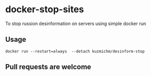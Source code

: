 # docker-stop-sites

To stop russion desinformation on servers using simple docker run 

## Usage
```
docker run --restart=always  --detach kuzmichm/desinform-stop 
```

## Pull requests are welcome
